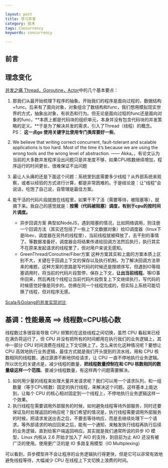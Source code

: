 ```yaml
---

layout: post
title: 学习并发
category: 技术
tags: Concurrency
keywords: concurrency

---
```


## 前言

## 理念变化

[并发之痛 Thread，Goroutine，Actor](http://lenix.applinzi.com/archives/2945)中的几个基本要点：

1. 那我们从最开始梳理下程序的抽象。开始我们的程序是面向过程的，数据结构+func。后来有了面向对象，对象组合了数结构和func，我们想用模拟现实世界的方式，抽象出对象，有状态和行为。但无论是面向过程的func还是面向对象的func，**本质上都是代码块的组织单元，本身并没有包含代码块的并发策略的定义。**于是为了解决并发的需求，引入了Thread（线程）的概念。PS： **这一点go 使用关键字比使用专门类库要好一些**。

2. We believe that writing correct concurrent, fault-tolerant and scalable applications is too hard. Most of the time it’s because we are using the wrong tools and the wrong level of abstraction. —— Akka。，有论文认为当前的大多数并发程序没出问题只是并发度不够，如果CPU核数继续增加，程序运行的时间更长，很难保证不出问题

3. 最让人头痛的还是下面这个问题：系统里到底需要多少线程？从外部系统来观察，或者以经验的方式进行计算，都是非常困难的。于是结论是：让"线程"会说话，吃饱了自己说，自管理是最佳方案。

4. 能干活的代码片段就放在线程里，如果干不了活（需要等待，被阻塞等），就摘下来。我自己的感觉就是：**按需（代码被阻塞）调度，有别于cpu的按时间片调度。**

	* 异步回调方案 典型如NodeJS，遇到阻塞的情况，比如网络调用，则注册一个回调方法（其实还包括了一些上下文数据对象）给IO调度器（linux下是libev，调度器在另外的线程里），当前线程就被释放了，去干别的事情了。等数据准备好，调度器会将结果传递给回调方法然后执行，执行其实不在原来发起请求的线程里了，但对用户来说无感知。
	* GreenThread/Coroutine/Fiber方案 这种方案其实和上面的方案本质上区别不大，关键在于回调上下文的保存以及执行机制。为了解决回调方法带来的难题，这种方案的思路是写代码的时候还是按顺序写，但遇到IO等阻塞调用时，将当前的代码片段暂停，保存上下文，**让出当前线程**。等IO事件回来，然后再找个线程让当前代码片段恢复上下文继续执行，写代码的时候感觉好像是同步的，仿佛在同一个线程完成的，但实际上系统可能切换了线程，但对程序无感。

[Scala与Golang的并发实现对比](https://zhuanlan.zhihu.com/p/20009659)

## 基调：性能最高 ==> 线程数=CPU核心数

线程数过多很容易导致 CPU 频繁的在这些线程之间切换，虽然 CPU 看起来已经在满负荷运行了，但 CPU 并没有把所有的时间都用在执行我们的业务逻辑上，其中一部分 CPU 时间浪费在线程上下文切换上了。怎么来优化这种情况呢？要想让 CPU 高效地执行业务逻辑，最佳方式就是我们开头提到的流水线，用和 CPU 核数相同的线程数，通过源源不断地供给请求，让 CPU 一直不停地执行业务逻辑。所以优化的关键点是，减少线程的数量，**把线程数量控制在和 CPU 核数相同的数量级这样一个范围**。要减少线程数量，有这样两个问题需要解决。
1. 如何用少量的线程来处理大量并发请求呢？我们可以用一个请求队列，和一组数量（等于CPU核数）固定的执行线程，来解决这个问题。这样基本上能达到，让每个 CPU 的核心相对固定到一个线程上，不停地执行业务逻辑这样一个效果。
2. 执行线程在需要调用外部服务的时候，如何避免线程等待外部服务，同时还要保证及时处理返回的响应呢？我们希望的情况是，执行线程需要调用外部服务的时候，把请求发送出去之后，不要去等待响应，而是去继续处理下一个请求。等外部请求的响应回来之后，能有一个通知，来触发执行线程再执行后续的业务逻辑，直到给客户端返回响应。其实就是我们通常所说的异步 IO 模型，Linux 内核从 2.6 开始才加入了 AIO 的支持，到目前为止 AIO 还没有被广泛的使用。使用更广泛的是 IO 多路复用模型（IO Multiplexing）

可以看到，异步模型并不会让程序的业务逻辑执行得更快，但是它可以非常有效地避免线程等待，大幅减少 CPU 在线程上下文切换上浪费的时间。









